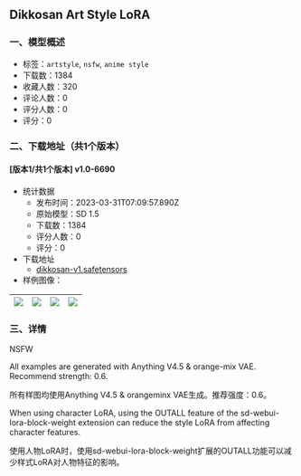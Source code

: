 ## Dikkosan Art Style LoRA
### 一、模型概述

- 标签：`artstyle`, `nsfw`, `anime style`
- 下载数：1384
- 收藏人数：320
- 评论人数：0
- 评分人数：0
- 评分：0

### 二、下载地址（共1个版本）

#### [版本1/共1个版本] v1.0-6690

- 统计数据
  - 发布时间：2023-03-31T07:09:57.890Z
  - 原始模型：SD 1.5
  - 下载数：1384
  - 评分人数：0
  - 评分：0
- 下载地址
  - [dikkosan-v1.safetensors](https://civitai.com/api/download/models/31941)
- 样例图像：

| <img src="https://image.civitai.com/xG1nkqKTMzGDvpLrqFT7WA/d2bf5f14-11b3-47f9-feb0-cbf550986700/width=450/363342.jpeg" /> | <img src="https://image.civitai.com/xG1nkqKTMzGDvpLrqFT7WA/bba48f2e-d35e-481b-5f00-41db41c30d00/width=450/363353.jpeg" /> | <img src="https://image.civitai.com/xG1nkqKTMzGDvpLrqFT7WA/ae7c1f6c-c2bc-4ecc-b467-17ae2042d100/width=450/363352.jpeg" /> | <img src="https://image.civitai.com/xG1nkqKTMzGDvpLrqFT7WA/c6010f44-71ee-44a6-8152-860351d21e00/width=450/363351.jpeg" /> |
| ---- | ---- | ---- | ---- |


### 三、详情
<p>NSFW</p><p>All examples are generated with Anything V4.5 &amp; orange-mix VAE. Recommend strength: 0.6.</p><p>所有样图均使用Anything V4.5 &amp; orangeminx VAE生成。推荐强度：0.6。</p><p>When using character LoRA, using the OUTALL feature of the sd-webui-lora-block-weight extension can reduce the style LoRA from affecting character features.</p><p>使用人物LoRA时，使用sd-webui-lora-block-weight扩展的OUTALL功能可以减少样式LoRA对人物特征的影响。</p>